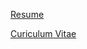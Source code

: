 [Resume](https://bri9k.github.io/cv/resume.pdf)

[Curiculum Vitae](https://bri9k.github.io/cv/akshay_cv.pdf)
